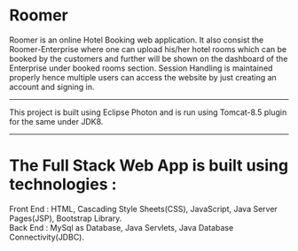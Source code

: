 # Roomer
Roomer is an online Hotel Booking web application. It also consist the Roomer-Enterprise where one can upload his/her hotel rooms which can be booked by the customers and further will be shown on the dashboard of the Enterprise under booked rooms section. Session Handling is maintained properly hence multiple users can access the website by just creating an account and signing in.
****************************************************************************************************************************************************************************************************************************************************************************************************************************************************************************************************************
This project is built using Eclipse Photon and is run using Tomcat-8.5 plugin for the same under JDK8.
*******************************************************************************************
The Full Stack Web App is built using technologies :
=======================================================================================================
Front End : HTML, Cascading Style Sheets(CSS), JavaScript, Java Server Pages(JSP), Bootstrap Library.
<br />
Back End : MySql as Database, Java Servlets, Java Database Connectivity(JDBC).
